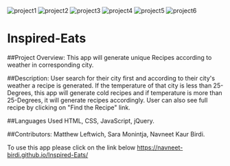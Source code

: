 ![project1](https://user-images.githubusercontent.com/103732777/176160484-7cad25d6-7b7a-47e5-a182-15b1779d994a.png)
![project2](https://user-images.githubusercontent.com/103732777/176160489-db2e0c62-4819-4e0c-87f2-ede75b3bbf5a.png)
![project3](https://user-images.githubusercontent.com/103732777/176160492-99167396-b8f5-408c-be63-5a87f69825a9.png)
![project4](https://user-images.githubusercontent.com/103732777/176160494-84462010-0bbe-413a-b466-b32c26f76779.png)
![project5](https://user-images.githubusercontent.com/103732777/176160502-dc15357c-66d8-4186-8fc9-9635e5ac6857.png)
![project6](https://user-images.githubusercontent.com/103732777/176160504-b9b5d15d-bd63-47f6-8da7-37460b6d41f9.png)

# Inspired-Eats

##Project Overview: 
This app will generate unique Recipes according to weather in corresponding city.

##Description:
User search for their city first and according to their city's weather a recipe is generated. If the temperature of that city is less than 25-Degrees, this app will generate cold recipes and if temperature is more than 25-Degrees, it will generate recipes accordingly. User can also see full recipe by clicking on "Find the Recipe" link.

##Languages Used
HTML, CSS, JavaScript, jQuery.

##Contributors:
Matthew Leftwich,
Sara Monintja,
Navneet Kaur Birdi.

To use this app please click on the link below
https://navneet-birdi.github.io/Inspired-Eats/
